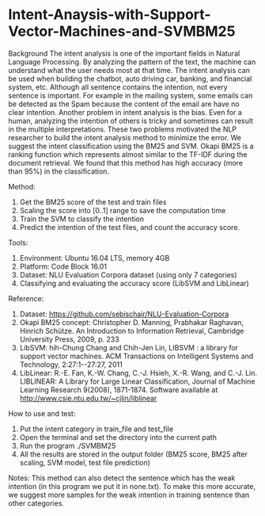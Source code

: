 # Intent-Anaysis-with-Support-Vector-Machines-and-SVMBM25
Background
The intent analysis is one of the important fields in Natural Language Processing. By analyzing the pattern of the text, the machine can understand what the user needs most at that time. The intent analysis can be used when building the chatbot, auto driving car, banking, and financial system, etc.
Although all sentence contains the intention, not every sentence is important. For example in the mailing system, some emails can be detected as the Spam because the content of the email are have no clear intention. Another problem in intent analysis is the bias. Even for a human, analyzing the intention of others is tricky and sometimes can result in the multiple interpretations. These two problems motivated the NLP researcher to build the intent analysis method to minimize the error.
We suggest the intent classification using the BM25 and SVM.  Okapi BM25 is a ranking function which represents almost similar to the TF-IDF during the document retrieval. We found that this method has high accuracy (more than 95%) in the classification. 

Method:
1. Get the BM25 score of the test and train files
2. Scaling the score into [0..1] range to save the computation time
3. Train the SVM to classify the intention
4. Predict the intention of the test files, and count the accuracy score.

Tools:
1. Environment: Ubuntu 16.04 LTS, memory 4GB
2. Platform: Code Block 16.01
3. Dataset: NLU Evaluation Corpora dataset (using only 7 categories)
4. Classifying and evaluating the accuracy score (LibSVM and LibLinear)

Reference:
1. Dataset: https://github.com/sebischair/NLU-Evaluation-Corpora
2. Okapi BM25 concept: Christopher D. Manning, Prabhakar Raghavan, Hinrich Schütze. An Introduction to Information Retrieval, Cambridge University Press, 2009, p. 233
3. LibSVM: hih-Chung Chang and Chih-Jen Lin, LIBSVM : a library for support vector machines. ACM Transactions on Intelligent Systems and Technology, 2:27:1--27:27, 2011
4. LibLinear: R.-E. Fan, K.-W. Chang, C.-J. Hsieh, X.-R. Wang, and C.-J. Lin. LIBLINEAR: A Library for Large Linear Classification, Journal of Machine Learning Research 9(2008), 1871-1874. Software available at http://www.csie.ntu.edu.tw/~cjlin/liblinear

How to use and test:
1. Put the intent category in train_file and test_file
2. Open the terminal and set the directory into the current path
3. Run the program ./SVMBM25
4. All the results are stored in the output folder (BM25 score, BM25 after scaling, SVM model, test file prediction)

Notes:
This method can also detect the sentence which has the weak intention (in this program we put it in none.txt). To make this more accurate, we suggest more samples for the weak intention in training sentence than other categories. 
